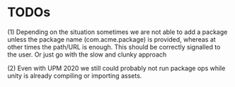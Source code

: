# TODOs

(1) Depending on the situation sometimes we are not able to add a package unless the package name (com.acme.package) is provided, whereas at other times the path/URL is enough. This should be correctly signalled to the user.
Or just go with the slow and clunky approach

(2) Even with UPM 2020 we still could probably not run package ops while unity is already compiling or importing assets.
